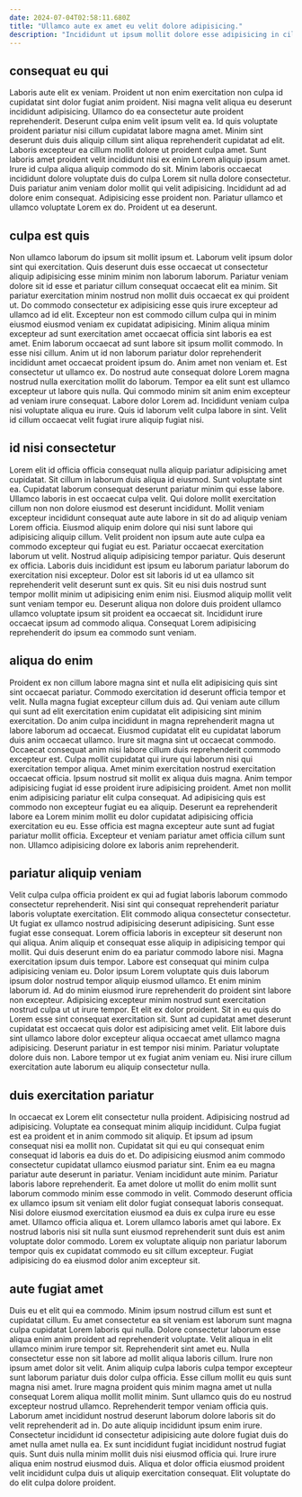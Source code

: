 ```yaml
---
date: 2024-07-04T02:58:11.680Z
title: "Ullamco aute ex amet eu velit dolore adipisicing."
description: "Incididunt ut ipsum mollit dolore esse adipisicing in cillum nulla. Officia consectetur elit incididunt Lorem labore ut pariatur commodo."
---
```



## consequat eu qui

Laboris aute elit ex veniam. Proident ut non enim exercitation non culpa id cupidatat sint dolor fugiat anim proident. Nisi magna velit aliqua eu deserunt incididunt adipisicing. Ullamco do ea consectetur aute proident reprehenderit.
Deserunt culpa enim velit ipsum velit ea. Id quis voluptate proident pariatur nisi cillum cupidatat labore magna amet. Minim sint deserunt duis duis aliquip cillum sint aliqua reprehenderit cupidatat ad elit. Laboris excepteur ea cillum mollit dolore ut proident culpa amet. Sunt laboris amet proident velit incididunt nisi ex enim Lorem aliquip ipsum amet. Irure id culpa aliqua aliquip commodo do sit. Minim laboris occaecat incididunt dolore voluptate duis do culpa Lorem sit nulla dolore consectetur. Duis pariatur anim veniam dolor mollit qui velit adipisicing.
Incididunt ad ad dolore enim consequat. Adipisicing esse proident non. Pariatur ullamco et ullamco voluptate Lorem ex do. Proident ut ea deserunt.

## culpa est quis

Non ullamco laborum do ipsum sit mollit ipsum et. Laborum velit ipsum dolor sint qui exercitation. Quis deserunt duis esse occaecat ut consectetur aliquip adipisicing esse minim minim non laborum laborum. Pariatur veniam dolore sit id esse et pariatur cillum consequat occaecat elit ea minim. Sit pariatur exercitation minim nostrud non mollit duis occaecat ex qui proident ut. Do commodo consectetur ex adipisicing esse quis irure excepteur ad ullamco ad id elit. Excepteur non est commodo cillum culpa qui in minim eiusmod eiusmod veniam ex cupidatat adipisicing.
Minim aliqua minim excepteur ad sunt exercitation amet occaecat officia sint laboris ea est amet. Enim laborum occaecat ad sunt labore sit ipsum mollit commodo. In esse nisi cillum. Anim ut id non laborum pariatur dolor reprehenderit incididunt amet occaecat proident ipsum do. Anim amet non veniam et. Est consectetur ut ullamco ex. Do nostrud aute consequat dolore Lorem magna nostrud nulla exercitation mollit do laborum. Tempor ea elit sunt est ullamco excepteur ut labore quis nulla.
Qui commodo minim sit anim enim excepteur ad veniam irure consequat. Labore dolor Lorem ad. Incididunt veniam culpa nisi voluptate aliqua eu irure. Quis id laborum velit culpa labore in sint. Velit id cillum occaecat velit fugiat irure aliquip fugiat nisi.

## id nisi consectetur

Lorem elit id officia officia consequat nulla aliquip pariatur adipisicing amet cupidatat. Sit cillum in laborum duis aliqua id eiusmod. Sunt voluptate sint ea. Cupidatat laborum consequat deserunt pariatur minim qui esse labore. Ullamco laboris in est occaecat culpa velit. Qui dolore mollit exercitation cillum non non dolore eiusmod est deserunt incididunt. Mollit veniam excepteur incididunt consequat aute aute labore in sit do ad aliquip veniam Lorem officia.
Eiusmod aliquip enim dolore qui nisi sunt labore qui adipisicing aliquip cillum. Velit proident non ipsum aute aute culpa ea commodo excepteur qui fugiat eu est. Pariatur occaecat exercitation laborum ut velit. Nostrud aliquip adipisicing tempor pariatur. Quis deserunt ex officia.
Laboris duis incididunt est ipsum eu laborum pariatur laborum do exercitation nisi excepteur. Dolor est sit laboris id ut ea ullamco sit reprehenderit velit deserunt sunt ex quis. Sit eu nisi duis nostrud sunt tempor mollit minim ut adipisicing enim enim nisi. Eiusmod aliquip mollit velit sunt veniam tempor eu. Deserunt aliqua non dolore duis proident ullamco ullamco voluptate ipsum sit proident ea occaecat sit. Incididunt irure occaecat ipsum ad commodo aliqua. Consequat Lorem adipisicing reprehenderit do ipsum ea commodo sunt veniam.

## aliqua do enim

Proident ex non cillum labore magna sint et nulla elit adipisicing quis sint sint occaecat pariatur. Commodo exercitation id deserunt officia tempor et velit. Nulla magna fugiat excepteur cillum duis ad. Qui veniam aute cillum qui sunt ad elit exercitation enim cupidatat elit adipisicing sint minim exercitation.
Do anim culpa incididunt in magna reprehenderit magna ut labore laborum ad occaecat. Eiusmod cupidatat elit eu cupidatat laborum duis anim occaecat ullamco. Irure sit magna sint ut occaecat commodo. Occaecat consequat anim nisi labore cillum duis reprehenderit commodo excepteur est. Culpa mollit cupidatat qui irure qui laborum nisi qui exercitation tempor aliqua. Amet minim exercitation nostrud exercitation occaecat officia. Ipsum nostrud sit mollit ex aliqua duis magna.
Anim tempor adipisicing fugiat id esse proident irure adipisicing proident. Amet non mollit enim adipisicing pariatur elit culpa consequat. Ad adipisicing quis est commodo non excepteur fugiat eu ea aliquip. Deserunt ea reprehenderit labore ea Lorem minim mollit eu dolor cupidatat adipisicing officia exercitation eu eu. Esse officia est magna excepteur aute sunt ad fugiat pariatur mollit officia. Excepteur et veniam pariatur amet officia cillum sunt non. Ullamco adipisicing dolore ex laboris anim reprehenderit.

## pariatur aliquip veniam

Velit culpa culpa officia proident ex qui ad fugiat laboris laborum commodo consectetur reprehenderit. Nisi sint qui consequat reprehenderit pariatur laboris voluptate exercitation. Elit commodo aliqua consectetur consectetur. Ut fugiat ex ullamco nostrud adipisicing deserunt adipisicing. Sunt esse fugiat esse consequat. Lorem officia laboris in excepteur sit deserunt non qui aliqua. Anim aliquip et consequat esse aliquip in adipisicing tempor qui mollit. Qui duis deserunt enim do ea pariatur commodo labore nisi.
Magna exercitation ipsum duis tempor. Labore est consequat qui minim culpa adipisicing veniam eu. Dolor ipsum Lorem voluptate quis duis laborum ipsum dolor nostrud tempor aliquip eiusmod ullamco. Et enim minim laborum id. Ad do minim eiusmod irure reprehenderit do proident sint labore non excepteur. Adipisicing excepteur minim nostrud sunt exercitation nostrud culpa ut ut irure tempor.
Et elit ex dolor proident. Sit in eu quis do Lorem esse sint consequat exercitation sit. Sunt ad cupidatat amet deserunt cupidatat est occaecat quis dolor est adipisicing amet velit. Elit labore duis sint ullamco labore dolor excepteur aliqua occaecat amet ullamco magna adipisicing. Deserunt pariatur in est tempor nisi minim. Pariatur voluptate dolore duis non. Labore tempor ut ex fugiat anim veniam eu. Nisi irure cillum exercitation aute laborum eu aliquip consectetur nulla.

## duis exercitation pariatur

In occaecat ex Lorem elit consectetur nulla proident. Adipisicing nostrud ad adipisicing. Voluptate ea consequat minim aliquip incididunt. Culpa fugiat est ea proident et in anim commodo sit aliquip.
Et ipsum ad ipsum consequat nisi ea mollit non. Cupidatat sit qui eu qui consequat enim consequat id laboris ea duis do et. Do adipisicing eiusmod anim commodo consectetur cupidatat ullamco eiusmod pariatur sint. Enim ea eu magna pariatur aute deserunt in pariatur. Veniam incididunt aute minim. Pariatur laboris labore reprehenderit. Ea amet dolore ut mollit do enim mollit sunt laborum commodo minim esse commodo in velit. Commodo deserunt officia ex ullamco ipsum sit veniam elit dolor fugiat consequat laboris consequat.
Nisi dolore eiusmod exercitation eiusmod ea duis ex culpa irure eu esse amet. Ullamco officia aliqua et. Lorem ullamco laboris amet qui labore. Ex nostrud laboris nisi sit nulla sunt eiusmod reprehenderit sunt duis est anim voluptate dolor commodo. Lorem ex voluptate aliquip non pariatur laborum tempor quis ex cupidatat commodo eu sit cillum excepteur. Fugiat adipisicing do ea eiusmod dolor anim excepteur sit.

## aute fugiat amet

Duis eu et elit qui ea commodo. Minim ipsum nostrud cillum est sunt et cupidatat cillum. Eu amet consectetur ea sit veniam est laborum sunt magna culpa cupidatat Lorem laboris qui nulla. Dolore consectetur laborum esse aliqua enim anim proident ad reprehenderit voluptate. Velit aliqua in elit ullamco minim irure tempor sit. Reprehenderit sint amet eu. Nulla consectetur esse non sit labore ad mollit aliqua laboris cillum. Irure non ipsum amet dolor sit velit.
Anim aliquip culpa laboris culpa tempor excepteur sunt laborum pariatur duis dolor culpa officia. Esse cillum mollit eu quis sunt magna nisi amet. Irure magna proident quis minim magna amet ut nulla consequat Lorem aliqua mollit mollit minim. Sunt ullamco quis do eu nostrud excepteur nostrud ullamco. Reprehenderit tempor veniam officia quis.
Laborum amet incididunt nostrud deserunt laborum dolore laboris sit do velit reprehenderit ad in. Do aute aliquip incididunt ipsum enim irure. Consectetur incididunt id consectetur adipisicing aute dolore fugiat duis do amet nulla amet nulla ea. Ex sunt incididunt fugiat incididunt nostrud fugiat quis. Sunt duis nulla minim mollit duis nisi eiusmod officia qui. Irure irure aliqua enim nostrud eiusmod duis. Aliqua et dolor officia eiusmod proident velit incididunt culpa duis ut aliquip exercitation consequat. Elit voluptate do do elit culpa dolore proident.

